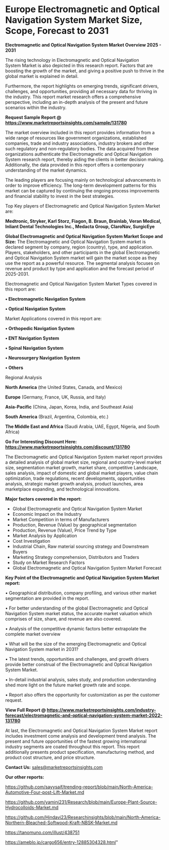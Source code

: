 # Europe Electromagnetic and Optical Navigation System Market Size, Scope, Forecast to 2031

<Strong> Electromagnetic and Optical Navigation System Market Overview 2025 - 2031</strong>

The rising technology in Electromagnetic and Optical Navigation System Market is also depicted in this research report. Factors that are boosting the growth of the market, and giving a positive push to thrive in the global market is explained in detail.

Furthermore, the report highlights on emerging trends, significant drivers, challenges, and opportunities, providing all necessary data for thriving in the industry. This report market research offers a comprehensive perspective, including an in-depth analysis of the present and future scenarios within the industry.

<strong>Request Sample Report @ <a href=https://www.marketreportsinsights.com/sample/131780>https://www.marketreportsinsights.com/sample/131780</a></strong>

The market overview included in this report provides information from a wide range of resources like government organizations, established companies, trade and industry associations, industry brokers and other such regulatory and non-regulatory bodies. The data acquired from these organizations authenticate the Electromagnetic and Optical Navigation System research report, thereby aiding the clients in better decision making. Additionally, the data provided in this report offers a contemporary understanding of the market dynamics.

The leading players are focusing mainly on technological advancements in order to improve efficiency. The long-term development patterns for this market can be captured by continuing the ongoing process improvements and financial stability to invest in the best strategies.

Top Key players of Electromagnetic and Optical Navigation System Market are:

<strong>Medtronic, Stryker, Karl Storz, Fiagon, B. Braun, Brainlab, Veran Medical, Inliant Dental Technologies Inc., Medacta Group, ClaroNav, SurgicEye</strong>

<strong><b>Global Electromagnetic and Optical Navigation System Market Scope and Size:</b></strong>
The Electromagnetic and Optical Navigation System market is declared segment by company, region (country), type, and application. Players, stakeholders, and other participants in the global Electromagnetic and Optical Navigation System market will gain the market scope as they use the report as a powerful resource. The segmental analysis focuses on revenue and product by type and application and the forecast period of 2025-2031.

Electromagnetic and Optical Navigation System Market Types covered in this report are:

<strong>• Electromagnetic Navigation System

• Optical Navigation System</strong>

Market Applications covered in this report are:

<strong>• Orthopedic Navigation System

• ENT Navigation System

• Spinal Navigation System

• Neurosurgery Navigation System

• Others</strong> 

Regional Analysis

<strong>North America</strong> (the United States, Canada, and Mexico)

<strong>Europe</strong> (Germany, France, UK, Russia, and Italy)

<strong>Asia-Pacific</strong> (China, Japan, Korea, India, and Southeast Asia)

<strong>South America</strong> (Brazil, Argentina, Colombia, etc.)

<strong>The Middle East and Africa</strong> (Saudi Arabia, UAE, Egypt, Nigeria, and South Africa)

<strong>Go For Interesting Discount Here: <a href=https://www.marketreportsinsights.com/discount/131780>https://www.marketreportsinsights.com/discount/131780</a></strong>

The Electromagnetic and Optical Navigation System market report provides a detailed analysis of global market size, regional and country-level market size, segmentation market growth, market share, competitive Landscape, sales analysis, impact of domestic and global market players, value chain optimization, trade regulations, recent developments, opportunities analysis, strategic market growth analysis, product launches, area marketplace expanding, and technological innovations.

<strong><b>Major factors covered in the report:</b></strong>
<ul>
  <li>Global Electromagnetic and Optical Navigation System Market </li>
  <li>Economic Impact on the Industry</li>
  <li>Market Competition in terms of Manufacturers</li>
  <li>Production, Revenue (Value) by geographical segmentation</li>
  <li>Production, Revenue (Value), Price Trend by Type</li>
  <li>Market Analysis by Application</li>
  <li>Cost Investigation</li>
  <li>Industrial Chain, Raw material sourcing strategy and Downstream Buyers</li>
  <li>Marketing Strategy comprehension, Distributors and Traders</li>
  <li>Study on Market Research Factors</li>
  <li>Global Electromagnetic and Optical Navigation System Market Forecast</li>
</ul>

<strong><b>Key Point of the Electromagnetic and Optical Navigation System Market report:</b></strong>

• Geographical distribution, company profiling, and various other market segmentation are provided in the report.

• For better understanding of the global Electromagnetic and Optical Navigation System market status, the accurate market valuation which comprises of size, share, and revenue are also covered.

• Analysis of the competitive dynamic factors better extrapolate the complete market overview

• What will be the size of the emerging Electromagnetic and Optical Navigation System market in 2031?

• The latest trends, opportunities and challenges, and growth drivers provide better construal of the Electromagnetic and Optical Navigation System Market.

• In-detail industrial analysis, sales study, and production understanding shed more light on the future market growth rate and scope.

• Report also offers the opportunity for customization as per the customer request.

<strong><b>View Full Report @ <a href=https://www.marketreportsinsights.com/industry-forecast/electromagnetic-and-optical-navigation-system-market-2022-131780>https://www.marketreportsinsights.com/industry-forecast/electromagnetic-and-optical-navigation-system-market-2022-131780</a></b></strong>


At last, the Electromagnetic and Optical Navigation System Market report includes investment come analysis and development trend analysis. The present and future opportunities of the fastest growing international industry segments are coated throughout this report. This report additionally presents product specification, manufacturing method, and product cost structure, and price structure.

<strong>Contact Us:</strong>
sales@marketreportsinsights.com

<strong>Our other reports:</strong>

<a href=https://github.com/sayysaif/trending-report/blob/main/North-America-Automotive-Four-post-Lift-Market.md>https://github.com/sayysaif/trending-report/blob/main/North-America-Automotive-Four-post-Lift-Market.md</a>

<a href=https://github.com/yamini231/Research/blob/main/Europe-Plant-Source-Hydrocolloids-Market.md>https://github.com/yamini231/Research/blob/main/Europe-Plant-Source-Hydrocolloids-Market.md</a>

<a href=https://github.com/Hindavi23/Researchinsights/blob/main/North-America-Northern-Bleached-Softwood-Kraft-NBSK-Market.md>https://github.com/Hindavi23/Researchinsights/blob/main/North-America-Northern-Bleached-Softwood-Kraft-NBSK-Market.md</a>

<a href=https://tanomuno.com/illust/438751>https://tanomuno.com/illust/438751</a>

<a href=https://ameblo.jp/cargo656/entry-12885304328.html>https://ameblo.jp/cargo656/entry-12885304328.html</a>"
